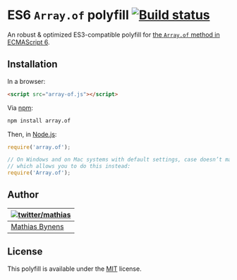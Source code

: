# ES6 `Array.of` polyfill [![Build status](https://travis-ci.org/mathiasbynens/Array.of.svg?branch=master)](https://travis-ci.org/mathiasbynens/Array.of)

An robust & optimized ES3-compatible polyfill for [the `Array.of` method in ECMAScript 6](https://mths.be/es6#sec-array.of).

## Installation

In a browser:

```html
<script src="array-of.js"></script>
```

Via [npm](https://www.npmjs.com/):

```bash
npm install array.of
```

Then, in [Node.js](https://nodejs.org/):

```js
require('array.of');

// On Windows and on Mac systems with default settings, case doesn’t matter,
// which allows you to do this instead:
require('Array.of');
```

## Author

| [![twitter/mathias](https://gravatar.com/avatar/24e08a9ea84deb17ae121074d0f17125?s=70)](https://twitter.com/mathias "Follow @mathias on Twitter") |
|---|
| [Mathias Bynens](https://mathiasbynens.be/) |

## License

This polyfill is available under the [MIT](https://mths.be/mit) license.

